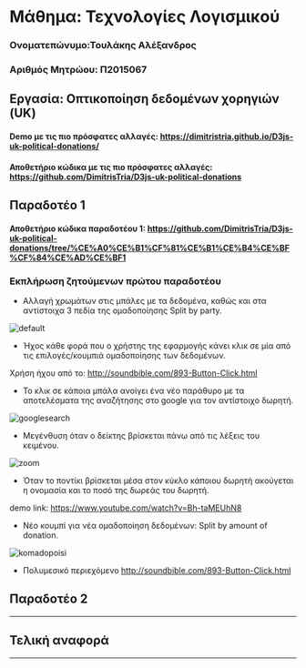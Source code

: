 # Μάθημα: Τεχνολογίες Λογισμικού

### Ονοματεπώνυμο:Τουλάκης Αλέξανδρος
### Αριθμός Μητρώου: Π2015067

## Εργασία: Οπτικοποίηση δεδομένων χορηγιών (UK)

#### Demo με τις πιο πρόσφατες αλλαγές: https://dimitristria.github.io/D3js-uk-political-donations/
#### Αποθετήριο κώδικα με τις πιο πρόσφατες αλλαγές: https://github.com/DimitrisTria/D3js-uk-political-donations

## Παραδοτέο 1

#### Αποθετήριο κώδικα παραδοτέου 1: https://github.com/DimitrisTria/D3js-uk-political-donations/tree/%CE%A0%CE%B1%CF%81%CE%B1%CE%B4%CE%BF%CF%84%CE%AD%CE%BF1

### Εκπλήρωση ζητούμενων πρώτου παραδοτέου

* Αλλαγή χρωμάτων στις μπάλες με τα δεδομένα, καθώς και στα αντίστοιχα 3 πεδία της ομαδοποίησης Split by party.

![default](https://user-images.githubusercontent.com/22703561/36978016-d0188d94-208b-11e8-8781-5d541fa0ae46.PNG)

* Ήχος κάθε φορά που ο χρήστης της εφαρμογής κάνει κλικ σε μία από τις επιλογές/κουμπιά ομαδοποίησης των δεδομένων.

Xρήση ήχου από το: http://soundbible.com/893-Button-Click.html

* Το κλικ σε κάποια μπάλα ανοίγει ένα νέο παράθυρο με τα αποτελέσματα της αναζήτησης στο google για τον αντίστοιχο δωρητή.

![googlesearch](https://user-images.githubusercontent.com/22703561/36980536-3c575d08-2093-11e8-8d9a-5ac0b87a8b5a.gif)

* Μεγένθυση όταν ο δείκτης βρίσκεται πάνω από τις λέξεις του κειμένου.

![zoom](https://user-images.githubusercontent.com/22703561/36979657-d5f234e0-2090-11e8-81f9-345f08321da7.gif)


* Όταν το ποντίκι βρίσκεται μέσα στον κύκλο κάποιου δωρητή ακούγεται η ονομασία και το ποσό της δωρεάς του δωρητή.

demo link: https://www.youtube.com/watch?v=Bh-taMEUhN8

* Νέο κουμπί για νέα ομαδοποίηση δεδομένων: Split by amount of donation.

![komadopoisi](https://user-images.githubusercontent.com/22703561/36981125-fb68eb0c-2094-11e8-80bb-5632dd4a9ab5.PNG)


* Πολυμεσικό περιεχόμενο
http://soundbible.com/893-Button-Click.html
## Παραδοτέο 2
----

## Τελική αναφορά
----
